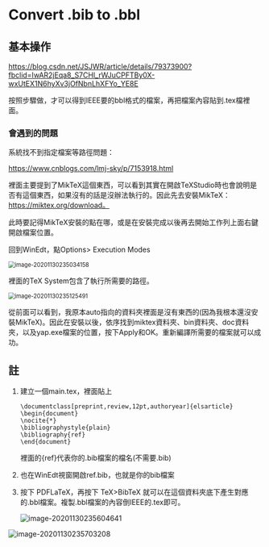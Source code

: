 # Convert .bib to .bbl

## 基本操作

https://blog.csdn.net/JSJWR/article/details/79373900?fbclid=IwAR2jEqa8_S7CHl_rWJuCPFTBy0X-wxUtEX1N6hyXv3jOfNbnLhXFYo_YE8E

按照步驟做，才可以得到IEEE要的bbl格式的檔案，再把檔案內容貼到.tex檔裡面。



### 會遇到的問題

系統找不到指定檔案等路徑問題：

https://www.cnblogs.com/lmj-sky/p/7153918.html

裡面主要提到了MikTeX這個東西，可以看到其實在開啟TeXStudio時也會說明是否有這個東西，如果沒有的話是沒辦法執行的。因此先去安裝MikTeX：https://miktex.org/download。

此時要記得MikTeX安裝的點在哪，或是在安裝完成以後再去開始工作列上面右鍵開啟檔案位置。

回到WinEdt，點Options> Execution Modes

<img src="C:\Users\wwj\AppData\Roaming\Typora\typora-user-images\image-20201130235034158.png" alt="image-20201130235034158" style="zoom:80%;" />

裡面的TeX System包含了執行所需要的路徑。

<img src="C:\Users\wwj\AppData\Roaming\Typora\typora-user-images\image-20201130235125491.png" alt="image-20201130235125491" style="zoom:80%;" />

從前面可以看到，我原本auto指向的資料夾裡面是沒有東西的(因為我根本還沒安裝MikTeX)。因此在安裝以後，依序找到miktex資料夾、bin資料夾、doc資料夾，以及yap.exe檔案的位置，按下Apply和OK。重新編譯所需要的檔案就可以成功。

## 註

1. 建立一個main.tex，裡面貼上

   ```
   \documentclass[preprint,review,12pt,authoryear]{elsarticle}
   \begin{document}
   \nocite{*}
   \bibliographystyle{plain}
   \bibliography{ref}
   \end{document} 
   ```

   裡面的{ref}代表你的.bib檔案的檔名(不需要.bib)

2. 也在WinEdt視窗開啟ref.bib，也就是你的bib檔案

3. 按下 PDFLaTeX，再按下 TeX>BibTeX 就可以在這個資料夾底下產生對應的.bbl檔案。複製.bbl檔案的內容倒IEEE的.tex即可。

   ![image-20201130235604641](C:\Users\wwj\AppData\Roaming\Typora\typora-user-images\image-20201130235604641.png)

![image-20201130235703208](C:\Users\wwj\AppData\Roaming\Typora\typora-user-images\image-20201130235703208.png)
